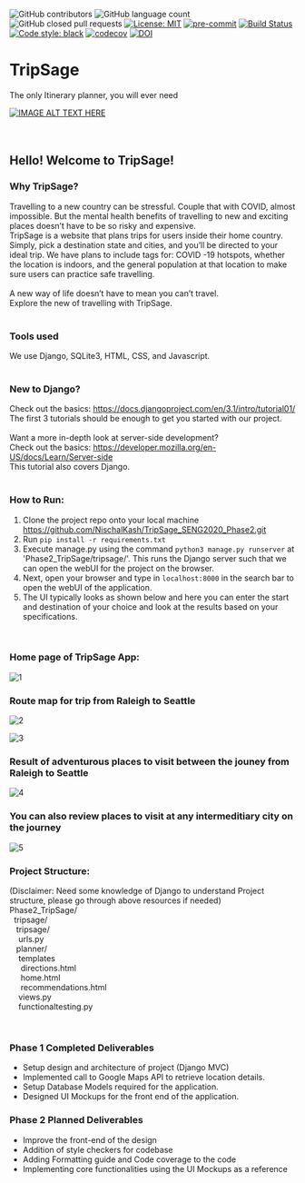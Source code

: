 ![GitHub contributors](https://img.shields.io/github/contributors/NischalKash/TripSage_SENG2020_Phase2)
![GitHub language count](https://img.shields.io/github/languages/count/NischalKash/TripSage_SENG2020_Phase2)
![GitHub closed pull requests](https://img.shields.io/github/issues-pr-closed/NischalKash/TripSage_SENG2020_Phase2)
[![License: MIT](https://img.shields.io/badge/License-MIT-yellow.svg)](https://opensource.org/licenses/MIT)
[![pre-commit](https://img.shields.io/badge/pre--commit-enabled-brightgreen?logo=pre-commit&logoColor=white)](https://github.com/pre-commit/pre-commit)
[![Build Status](https://travis-ci.org/NischalKash/TripSage_SENG2020_Phase2.svg?branch=main)](https://travis-ci.org/NischalKash/TripSage_SENG2020_Phase2)
[![Code style: black](https://img.shields.io/badge/code%20style-black-000000.svg)](https://github.com/psf/black)
[![codecov](https://codecov.io/gh/NischalKash/TripSage_SENG2020_Phase2/branch/main/graph/badge.svg?token=6X0OPSX1VY)](undefined)
[![DOI](https://zenodo.org/badge/306192455.svg)](https://zenodo.org/badge/latestdoi/306192455)
# TripSage
The only Itinerary planner, you will ever need

[![IMAGE ALT TEXT HERE](https://img.youtube.com/vi/yO8Xo6UvWUQ/0.jpg)](https://www.youtube.com/watch?v=yO8Xo6UvWUQ)
</br>
</br>
</br>
## Hello! Welcome to TripSage! </br>
### Why TripSage? </br>
Travelling to a new country can be stressful. Couple that with COVID, almost impossible. But the mental health benefits of travelling to new and exciting places doesn’t have to be so risky and expensive. </br>
TripSage is a website that plans trips for users inside their home country. Simply, pick a destination state and cities, and you’ll be directed to your ideal trip. We have plans to include tags for: COVID -19 hotspots, whether the location is indoors, and the general population at that location to make sure users can practice safe travelling.</br>
</br>
A new way of life doesn’t have to mean you can’t travel.</br>
Explore the new of travelling with TripSage.</br>
</br>
### Tools used </br>
We use Django, SQLite3, HTML, CSS, and Javascript. </br>
</br>
### New to Django? </br>
Check out the basics: https://docs.djangoproject.com/en/3.1/intro/tutorial01/ </br>
The first 3 tutorials should be enough to get you started with our project. </br>
</br>
Want a more in-depth look at server-side development? </br>
Check out the basics: https://developer.mozilla.org/en-US/docs/Learn/Server-side </br>
This tutorial also covers Django.</br>
</br>
### How to Run: </br>
1. Clone the project repo onto your local machine https://github.com/NischalKash/TripSage_SENG2020_Phase2.git
2. Run `pip install -r requirements.txt`
3. Execute manage.py using the command `python3 manage.py runserver` at 'Phase2_TripSage/tripsage/'. This runs the Django server such that we can open the webUI for the project on the browser.
4. Next, open your browser and type in `localhost:8000` in the search bar to open the webUI of the application.
5. The UI typically looks as shown below and here you can enter the start and destination of your choice and look at the results based on your specifications.
</br>

### Home page of TripSage App:

![1](https://user-images.githubusercontent.com/65666095/97259147-735d0d00-17f0-11eb-9ef3-e78cecf28be9.jpeg)

### Route map for trip from Raleigh to Seattle

![2](https://user-images.githubusercontent.com/65666095/97259330-f2524580-17f0-11eb-933c-09cceca4663f.jpeg)

![3](https://user-images.githubusercontent.com/65666095/97259498-478e5700-17f1-11eb-95bc-620563edc020.jpeg)

### Result of adventurous places to visit between the jouney from Raleigh to Seattle

![4](https://user-images.githubusercontent.com/65666095/97259512-507f2880-17f1-11eb-931e-d11dfb727dce.jpeg)

### You can also review places to visit at any intermeditiary city on the journey

![5](https://user-images.githubusercontent.com/65666095/97259595-89b79880-17f1-11eb-8aae-76911ad5627d.jpeg)

### Project Structure:</br>
(Disclaimer: Need some knowledge of Django to understand Project structure, please go through above resources if needed)</br>
Phase2_TripSage/</br>
&nbsp; tripsage/</br>
&nbsp;&nbsp; tripsage/ </br>
&nbsp;&nbsp;&nbsp; urls.py </br>
&nbsp;&nbsp; planner/ </br>
&nbsp;&nbsp;&nbsp; templates </br>
&nbsp;&nbsp;&nbsp;&nbsp; directions.html </br>
&nbsp;&nbsp;&nbsp;&nbsp; home.html </br>
&nbsp;&nbsp;&nbsp;&nbsp; recommendations.html </br>
&nbsp;&nbsp;&nbsp; views.py</br>
&nbsp;&nbsp;&nbsp; functionaltesting.py</br>

</br>

### Phase 1 Completed Deliverables

<ul>
  <li>Setup design and architecture of project (Django MVC)</li>
  <li>Implemented call to Google Maps API to retrieve location details.</li>
  <li>Setup Database Models required for the application. </li>
  <li>Designed UI Mockups for the front end of the application.</li>
</ul>

### Phase 2 Planned Deliverables
<ul>
<li>Improve the front-end of the design</li>
 <li>Addition of style checkers for codebase</li>
  <li>Adding Formatting guide and Code coverage to the code</li>
  <li>Implementing core functionalities using the UI Mockups as a reference</li>
</ul>
